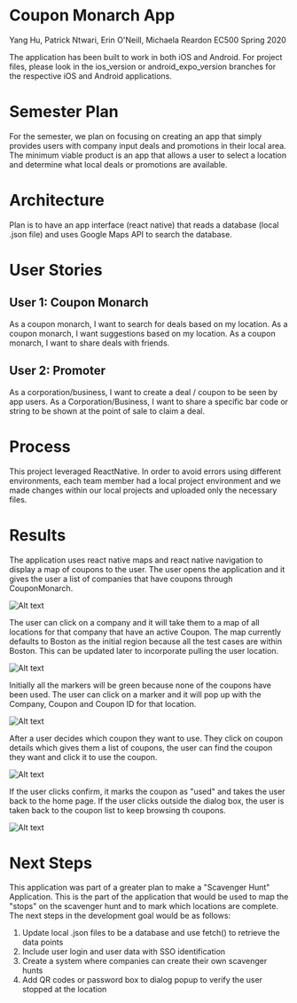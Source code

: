 # Coupon Monarch App 
Yang Hu, Patrick Ntwari, Erin O'Neill, Michaela Reardon
EC500
Spring 2020

The application has been built to work in both iOS and Android. For project files, please look in the ios_version or android_expo_version branches for the respective iOS and Android applications.

# Semester Plan
For the semester, we plan on focusing on creating an app that simply provides users with company input deals and promotions in their local area.  
The minimum viable product is an app that allows a user to select a location and determine what local deals or promotions are available.  
# Architecture
Plan is to have an app interface (react native) that reads a database (local .json file) and uses Google Maps API to search the database.  

# User Stories
## User 1: Coupon Monarch
As a coupon monarch, I want to search for deals based on my location.
As a coupon monarch, I want suggestions based on my location. 
As a coupon monarch, I want to share deals with friends. 

## User 2: Promoter
As a corporation/business, I want to create a deal / coupon to be seen by app users.
As a Corporation/Business, I want to share a specific bar code or string to be shown at the point of sale to claim a deal.

# Process
This project leveraged ReactNative. In order to avoid errors using different environments, each team member had a local project environment and we made changes within our local projects and uploaded only the necessary files.

# Results
The application uses react native maps and react native navigation to display a map of coupons to the user. The user opens the application and it gives the user a list of companies that have coupons through CouponMonarch.

![Alt text](https://github.com/micher94/EC500_ScavengerHunt/blob/master/home.png?raw=true "Home Page")

The user can click on a company and it will take them to a map of all locations for that company that have an active Coupon. The map currently defaults to Boston as the initial region because all the test cases are within Boston. This can be updated later to incorporate pulling the user location.

![Alt text](https://github.com/micher94/EC500_ScavengerHunt/blob/master/markermap.png?raw=true "Home Page")

Initially all the markers will be green because none of the coupons have been used. The user can click on a marker and it will pop up with the Company, Coupon and Coupon ID for that location.

![Alt text](https://github.com/micher94/EC500_ScavengerHunt/blob/master/markermap_wcallout.png?raw=true "Home Page")

After a user decides which coupon they want to use. They click on coupon details which gives them a list of coupons, the user can find the coupon they want and click it to use the coupon. 

![Alt text](https://github.com/micher94/EC500_ScavengerHunt/blob/master/couponlist.png?raw=true "Home Page")

If the user clicks confirm, it marks the coupon as "used" and takes the user back to the home page. If the user clicks outside the dialog box, the user is taken back to the coupon list to keep browsing th coupons.

![Alt text](https://github.com/micher94/EC500_ScavengerHunt/blob/master/usecoupon.png?raw=true "Home Page")



# Next Steps
This application was part of a greater plan to make a "Scavenger Hunt" Application. This is the part of the application that would be used to map the "stops" on the scavenger hunt and to mark which locations are complete. The next steps in the development goal would be as follows:
1. Update local .json files to be a database and use fetch() to retrieve the data points
2. Include user login and user data with SSO identification
3. Create a system where companies can create their own scavenger hunts
4. Add QR codes or password box to dialog popup to verify the user stopped at the location
